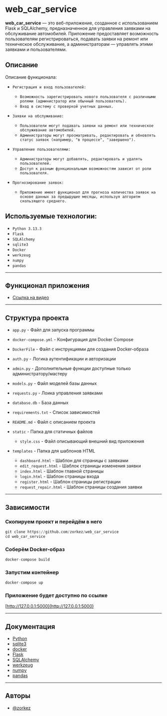# web_car_service

**web_car_service** — это веб-приложение, созданное с использованием Flask и SQLAlchemy, 
предназначенное для управления заявками на обслуживание автомобилей. 
Приложение предоставляет возможность пользователям регистрироваться, 
подавать заявки на ремонт или техническое обслуживание, 
а администраторам — управлять этими заявками и пользователями.

## Описание

Описание функционала:

* `Регистрация и вход пользователей:`
    * `Возможность зарегистрировать нового пользователя с различными ролями (администратор или обычный пользователь).`
    * `Вход в систему с проверкой учетных данных.`

* `Заявки на обслуживание:`
    * `Пользователи могут подавать заявки на ремонт или техническое обслуживание автомобилей.`
    * `Администраторы могут просматривать, редактировать и обновлять статус заявок (например, "в процессе", "завершено").`
  
* `Управление пользователями:`
    * `Администраторы могут добавлять, редактировать и удалять пользователей.`
    * `Доступ к разным функциональным возможностям зависит от роли пользователя.`
    
* `Прогнозирование заявок:`
    * `Приложение имеет функционал для прогноза количества заявок на основе данных за предыдущие месяцы, используя алгоритм скользящего среднего.`

## Используемые технологии:
* `Python 3.13.3`
* `Flask`  
* `SQLAlchemy`
* `sqlite3`
* `Docker`
* `werkzeug`
* `numpy`
* `pandas`
___

## Функционал приложения
* [Ссылка на видео](https://disk.yandex.ru/i/wzFLaQjR6PbeqA)
___
## Структура проекта

  * ``app.py`` - Файл для запуска программы
  * ``docker-compose.yml`` - Конфигурация для Docker Compose
  * ``DockerFile`` - Файл с инструкциями для создания Docker-образа
  * ``auth.py`` - Логика аутентификации и авторизации
  * ``admin.py`` - Дополнительные функции доступные только администратору/мастеру
  * ``models.py`` - Файл моделей базы данных 
  * ``requests.py`` - Лоика управления заявками
  * ``database.db`` - База данных
  * ``requirements.txt`` - Список зависимостей
  * ``README.md`` - Файл с описанием проекта

  * ``static`` - Папка для статичных файлов
    * ``style.css`` - Файл описывающий внешний вид приложения
  
  * ``templates`` - Папка для шаблонов HTML
    * ``dashboard.html`` - Шаблон для страницы с заявками
    * ``edit_request.html`` - Шаблок страницы изменения заявки
    * ``index.html`` - Шаблон главной страницы
    * ``login.html`` - Шаблон страницы входа
    * ``register.html`` - Шаблон страницы регистрации
    * ``request_repair.html`` - Шаблон страницы создания заявки

___

## Зависимости
### Скопируем проект и перейдём в него
```python
git clone https://github.com/zorkez/web_car_service
cd web_car_service
```
### Соберём Docker-образ
```python
docker-compose build
```
### Запустим контейнер
```python
docker-compose up
```
### Приложение будет доступно по ссылке
[http://127.0.0.1:5000](http://127.0.0.1:5000)
___
## Документация
* [Python](https://docs.python.org/3.13/)
* [sqlite3](https://docs.python.org/3/library/sqlite3.html)
* [docker](https://docs.docker.com/)
* [Flask](https://flask-russian-docs.readthedocs.io/ru/0.10.1/)
* [SQLAlchemy](https://docs.sqlalchemy.org/en/20/)
* [werkzeug](https://werkzeug.palletsprojects.com/en/stable/)
* [numpy](https://numpy.org/doc/)
* [pandas](http://pandas.geekwriter.ru/getting_started/index.html)
___
## Авторы
* [@zorkez](https://github.com/zorkez)
